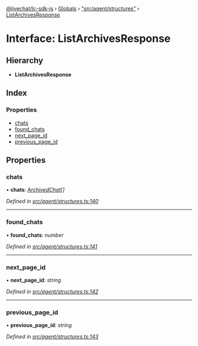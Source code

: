 [@livechat/lc-sdk-js](../README.md) › [Globals](../globals.md) › ["src/agent/structures"](../modules/_src_agent_structures_.md) › [ListArchivesResponse](_src_agent_structures_.listarchivesresponse.md)

# Interface: ListArchivesResponse

## Hierarchy

* **ListArchivesResponse**

## Index

### Properties

* [chats](_src_agent_structures_.listarchivesresponse.md#chats)
* [found_chats](_src_agent_structures_.listarchivesresponse.md#found_chats)
* [next_page_id](_src_agent_structures_.listarchivesresponse.md#next_page_id)
* [previous_page_id](_src_agent_structures_.listarchivesresponse.md#previous_page_id)

## Properties

###  chats

• **chats**: *[ArchivedChat](_src_agent_structures_.archivedchat.md)[]*

*Defined in [src/agent/structures.ts:140](https://github.com/livechat/lc-sdk-js/blob/ac28f06/src/agent/structures.ts#L140)*

___

###  found_chats

• **found_chats**: *number*

*Defined in [src/agent/structures.ts:141](https://github.com/livechat/lc-sdk-js/blob/ac28f06/src/agent/structures.ts#L141)*

___

###  next_page_id

• **next_page_id**: *string*

*Defined in [src/agent/structures.ts:142](https://github.com/livechat/lc-sdk-js/blob/ac28f06/src/agent/structures.ts#L142)*

___

###  previous_page_id

• **previous_page_id**: *string*

*Defined in [src/agent/structures.ts:143](https://github.com/livechat/lc-sdk-js/blob/ac28f06/src/agent/structures.ts#L143)*
